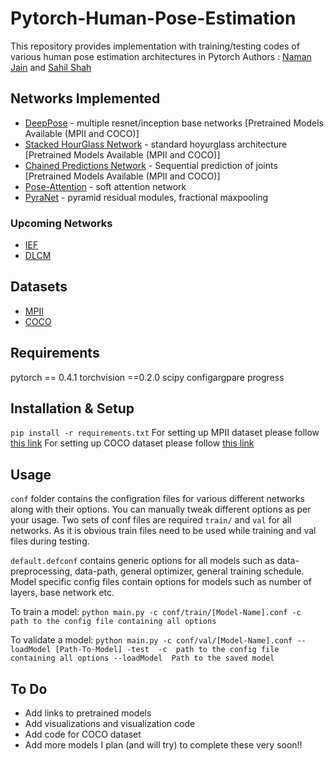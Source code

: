 # Pytorch-Human-Pose-Estimation
This repository provides implementation with training/testing codes of various human pose estimation architectures in Pytorch
Authors : [Naman Jain](https://github.com/Naman-ntc) and [Sahil Shah](https://github.com/sahil00199)

## Networks Implemented
* [DeepPose](https://static.googleusercontent.com/media/research.google.com/en//pubs/archive/42237.pdf) - multiple resnet/inception base networks [Pretrained Models Available (MPII and COCO)]
* [Stacked HourGlass Network](https://arxiv.org/pdf/1603.06937.pdf) - standard hoyurglass architecture [Pretrained Models Available (MPII and COCO)]
* [Chained Predictions Network](https://arxiv.org/pdf/1605.02346.pdf) - Sequential prediction of joints [Pretrained Models Available (MPII and COCO)]
* [Pose-Attention](https://arxiv.org/pdf/1702.07432.pdf) - soft attention network
* [PyraNet](https://arxiv.org/pdf/1708.01101.pdf) - pyramid residual modules, fractional maxpooling

### Upcoming Networks
* [IEF](https://arxiv.org/pdf/1507.06550.pdf)
* [DLCM](http://openaccess.thecvf.com/content_ECCV_2018/papers/Wei_Tang_Deeply_Learned_Compositional_ECCV_2018_paper.pdf)

## Datasets
* [MPII](http://human-pose.mpi-inf.mpg.de/)
* [COCO](http://cocodataset.org/#home)

## Requirements
pytorch == 0.4.1
torchvision ==0.2.0
scipy
configargpare
progress

## Installation & Setup
`pip install -r requirements.txt`
For setting up MPII dataset please follow [this link](https://github.com/princeton-vl/pose-hg-train#getting-started)
For setting up COCO dataset please follow [this link](https://github.com/Microsoft/human-pose-estimation.pytorch#quick-start)

## Usage
`conf` folder contains the configration files for various different networks along with their options. You can manually tweak different options as per your usage.
Two sets of conf files are required `train/` and `val` for all networks. As it is obvious train files need to be used while training and val files during testing.

`default.defconf` contains generic options for all models such as data-preprocessing, data-path, general optimizer, general training schedule.
Model specific config files contain options for models such as number of layers, base network etc.

To train a model:
	`python main.py -c conf/train/[Model-Name].conf
	-c 	path to the config file containing all options
	`

To validate a model:
	`python main.py -c conf/val/[Model-Name].conf --loadModel [Path-To-Model] -test 
	-c 	path to the config file containing all options
	--loadModel  Path to the saved model
	`

## To Do
* Add links to pretrained models
* Add visualizations and visualization code
* Add code for COCO dataset
* Add more models
I plan (and will try) to complete these very soon!!

